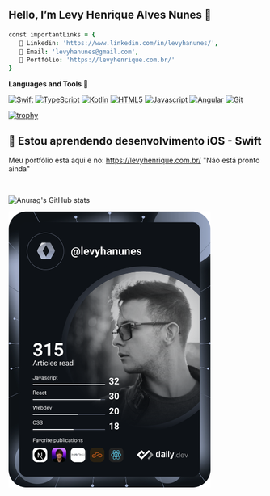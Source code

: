 ## Hello, I’m Levy Henrique Alves Nunes 🤙

```j
const importantLinks = {
   📒 Linkedin: 'https://www.linkedin.com/in/levyhanunes/', 
   👋 Email: 'levyhanunes@gmail.com',
   🌱 Portfólio: 'https://levyhenrique.com.br/'
}
```

**Languages and Tools 🚀**

<a href="https://www.apple.com/br/swift/" title="Swift"><img src="https://github.com/tomchen/stack-icons/blob/master/logos/swift.svg" alt="Swift" width="21px" height="21px"></a>
<a href="https://www.typescriptlang.org/docs/" title="TypeScript"><img src="https://upload.wikimedia.org/wikipedia/commons/4/4c/Typescript_logo_2020.svg" alt="TypeScript" width="21px" height="21px"></a>
<a href="https://developer.mozilla.org/pt-BR/docs/Web/JavaScript/Reference"><img src="https://github.com/tomchen/stack-icons/blob/master/logos/kotlin.svg" alt="Kotlin" width="21px" height="21px"></a>
<a href="https://www.w3.org/TR/html5/" title="HTML5"><img src="https://github.com/tomchen/stack-icons/blob/master/logos/html-5.svg" alt="HTML5" width="21px" height="21px"></a>
<a href="https://developer.mozilla.org/pt-BR/docs/Web/JavaScript/Reference"><img src="https://github.com/tomchen/stack-icons/blob/master/logos/javascript.svg" alt="Javascript" width="21px" height="21px"></a>
<a href="https://angular.io/" title="Angular"><img src="https://github.com/tomchen/stack-icons/blob/master/logos/angular-icon.svg" alt="Angular" width="21px" height="21px"></a>
<a href="https://git-scm.com/" title="Git"><img src="https://github.com/tomchen/stack-icons/blob/master/logos/git-icon.svg" alt="Git" width="21px" height="21px"></a>


[![trophy](https://github-profile-trophy.vercel.app/?username=levyhanunes&theme=onedark)](https://github.com/ryo-ma/github-profile-trophy)

## 🌱 Estou aprendendo desenvolvimento iOS - Swift

  Meu portfólio esta aqui e no: https://levyhenrique.com.br/ "Não está pronto ainda"



<br />

![Anurag's GitHub stats](https://github-readme-stats.vercel.app/api?username=levyhanunes&hide=contribs,prs)

<a href="https://app.daily.dev/DailyDevTips"><img src="https://github.com/levyhanunes/levyhanunes/blob/main/devcard.svg" width="400" alt="Levy Henrique Dev Card"/></a>
